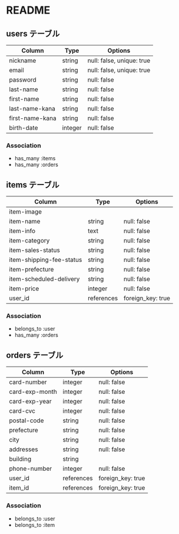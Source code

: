 # README

## users テーブル

| Column          | Type    | Options                   |
| --------------- | ------- | ------------------------- |
| nickname        | string  | null: false, unique: true |
| email           | string  | null: false, unique: true |
| password        | string  | null: false               | <!-- 6文字以上半角英数字>
| last-name       | string  | null: false               | <!-- 全角かなカナ漢字>
| first-name      | string  | null: false               | <!-- 全角かなカナ漢字>
| last-name-kana  | string  | null: false               | <!-- 全角カナ>
| first-name-kana | string  | null: false               | <!-- 全角カナ>
| birth-date      | integer | null: false               |

### Association

- has_many :items
- has_many :orders

## items テーブル

| Column                   | Type       | Options           |
| ------------------------ | ---------- | ----------------- |
| item-image               |            |                   | <!-- 別途実装>
| item-name                | string     | null: false       | <!-- 40文字以内 >
| item-info                | text       | null: false       | <!-- 1,000文字以内>
| item-category            | string     | null: false       |
| item-sales-status        | string     | null: false       |
| item-shipping-fee-status | string     | null: false       |
| item-prefecture          | string     | null: false       |
| item-scheduled-delivery  | string     | null: false       |
| item-price               | integer    | null: false       | <!-- 値が300以上かつ9,999,999以下>
| user_id                  | references | foreign_key: true |

### Association

- belongs_to :user
- has_many :orders

## orders テーブル

| Column         | Type       | Options           |
| -------------- | ---------- | ----------------- |
| card-number    | integer    | null: false       | <!-- 半角英数字>
| card-exp-month | integer    | null: false       | <!-- 半角英数字1~2文字>
| card-exp-year  | integer    | null: false       | <!-- 半角英数字1~2文字>
| card-cvc       | integer    | null: false       | <!-- 半角英数字3~4文字>
| postal-code    | string     | null: false       | <!-- 4文字目にハイフンが必要>
| prefecture     | string     | null: false       |
| city           | string     | null: false       |
| addresses      | string     | null: false       |
| building       | string     |                   |
| phone-number   | integer    | null: false       | <!-- 半角英数字9文字以上>
| user_id        | references | foreign_key: true |
| item_id        | references | foreign_key: true |

### Association

- belongs_to :user
- belongs_to :item
